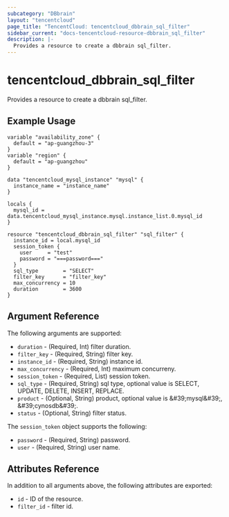 ```yaml
---
subcategory: "DBbrain"
layout: "tencentcloud"
page_title: "TencentCloud: tencentcloud_dbbrain_sql_filter"
sidebar_current: "docs-tencentcloud-resource-dbbrain_sql_filter"
description: |-
  Provides a resource to create a dbbrain sql_filter.
---
```


# tencentcloud_dbbrain_sql_filter

Provides a resource to create a dbbrain sql_filter.

## Example Usage

```hcl
variable "availability_zone" {
  default = "ap-guangzhou-3"
}
variable "region" {
  default = "ap-guangzhou"
}

data "tencentcloud_mysql_instance" "mysql" {
  instance_name = "instance_name"
}

locals {
  mysql_id = data.tencentcloud_mysql_instance.mysql.instance_list.0.mysql_id
}

resource "tencentcloud_dbbrain_sql_filter" "sql_filter" {
  instance_id = local.mysql_id
  session_token {
    user     = "test"
    password = "===password==="
  }
  sql_type        = "SELECT"
  filter_key      = "filter_key"
  max_concurrency = 10
  duration        = 3600
}
```

## Argument Reference

The following arguments are supported:

* `duration` - (Required, Int) filter duration.
* `filter_key` - (Required, String) filter key.
* `instance_id` - (Required, String) instance id.
* `max_concurrency` - (Required, Int) maximum concurreny.
* `session_token` - (Required, List) session token.
* `sql_type` - (Required, String) sql type, optional value is SELECT, UPDATE, DELETE, INSERT, REPLACE.
* `product` - (Optional, String) product, optional value is &amp;#39;mysql&amp;#39;, &amp;#39;cynosdb&amp;#39;.
* `status` - (Optional, String) filter status.

The `session_token` object supports the following:

* `password` - (Required, String) password.
* `user` - (Required, String) user name.

## Attributes Reference

In addition to all arguments above, the following attributes are exported:

* `id` - ID of the resource.
* `filter_id` - filter id.


